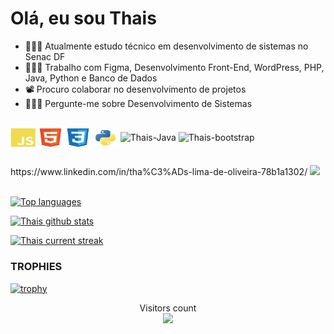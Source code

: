 # Olá, eu sou Thais
- 👨🏿‍🏫 Atualmente estudo técnico em desenvolvimento de sistemas no Senac DF
- 🧑🏿‍💻 Trabalho com Figma, Desenvolvimento Front-End, WordPress, PHP, Java, Python e Banco de Dados
- 📽️ Procuro colaborar no desenvolvimento de projetos
- 🧑🏿‍💻 Pergunte-me sobre Desenvolvimento de Sistemas

 <div style="display: inline_block"><br>
  <img align="center" alt="Thais-Js" height="30" width="40" src="https://raw.githubusercontent.com/devicons/devicon/master/icons/javascript/javascript-plain.svg">
   <img align="center" alt="Thais-HTML" height="30" width="40" src="https://raw.githubusercontent.com/devicons/devicon/master/icons/html5/html5-original.svg">
  <img align="center" alt="Thais-CSS" height="30" width="40" src="https://raw.githubusercontent.com/devicons/devicon/master/icons/css3/css3-original.svg">
  <img align="center" alt="Thais-Python" height="30" width="40" src="https://raw.githubusercontent.com/devicons/devicon/master/icons/python/python-original.svg">
   <img align="center" alt="Thais-Java" height="30" width="40" src="https://raw.githubusercontent.com/jmnote/z-icons/master/svg/java.svg">
  <img align="center" alt="Thais-bootstrap" height="30" width="40" src="https://raw.githubusercontent.com/jmnote/z-icons/master/svg/bootstrap.svg">
  </div>
  
  ##
 <div> 
  https://www.linkedin.com/in/tha%C3%ADs-lima-de-oliveira-78b1a1302/
    <a href = "mailto:thais.limaoli00@gmail.com"><img src="https://img.shields.io/badge/-Gmail-%23333?style=for-the-badge&logo=gmail&logoColor=white" target="_blank"></a>  
</div>

<br>

 [![Top languages](https://github-readme-mwendwa.vercel.app/api/top-langs/?username=DevThaisLima&layout=compact&count_private=true&theme=blue-green&title_color=00b3ff)](#)
 
 [![Thais github stats](https://bad-apple-github-readme.vercel.app/api?username=DevThaisLima&show_icons=true&count_private=true&line_height=20&icon_color=00b3ff&theme=blue-green&title_color=00b3ff)](#)
 
[![Thais current streak](https://streak-stats.demolab.com/?user=DevThaisLima&count_private=true&theme=blue-green&title_color=00b3ff)](#)






 ### TROPHIES
 

[![trophy](https://github-profile-trophy.vercel.app/?username=DevThaisLima&theme=onedark)](https://github.com/ryo-ma/github-profile-trophy)

 <p align="center"> 
  Visitors count<br>
  <img src="https://profile-counter.glitch.me/DevThaisLima/count.svg" />
 </p>

